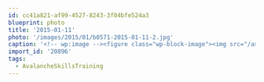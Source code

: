 ```yaml
---
id: cc41a821-af99-4527-8243-3f04bfe524a3
blueprint: photo
title: '2015-01-11'
photo: '/images/2015/01/b0571-2015-01-11-2.jpg'
caption: '<!-- wp:image --><figure class="wp-block-image"><img src="/assets/images/2015/01/b0571-2015-01-11-2.jpg" /></figure><!-- /wp:image --><!-- wp:paragraph --><p>"In the pit." Learning about the snow layers. #AvalancheSkillsTraining</p><!-- /wp:paragraph -->'
import_id: '20896'
tags:
  - AvalancheSkillsTraining
---
```

